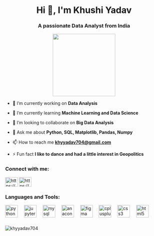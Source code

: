 <h1 align="center">Hi 👋, I'm Khushi Yadav</h1>
<h3 align="center">A passionate Data Analyst from India</h3>
<div align="center">
  <img height="200" src="https://i.imgflip.com/65efzo.gif"  />
</div>



- 🔭 I’m currently working on **Data Analysis**

- 🌱 I’m currently learning **Machine Learning and Data Science**

- 👯 I’m looking to collaborate on **Big Data Analysis**

- 💬 Ask me about **Python, SQL, Matplotlib, Pandas, Numpy**

- 📫 How to reach me **khyyadav704@gmail.com**

- ⚡ Fun fact **I like to dance and had a little interest in Geopolitics**



<h3 align="left">Connect with me:</h3>
<p align="left">
<a href="https://linkedin.com/in/https://www.linkedin.com/in/khushi-yadav-28530022a/" target="blank"><img align="center" src="https://raw.githubusercontent.com/rahuldkjain/github-profile-readme-generator/master/src/images/icons/Social/linked-in-alt.svg" alt="https://www.linkedin.com/in/khushi-yadav-28530022a/" height="30" width="40" /></a>
<a href="https://instagram.com/https://www.instagram.com/____khushi._yadav/?igsh=dnrqzmticnkxnnq2" target="blank"><img align="center" src="https://raw.githubusercontent.com/rahuldkjain/github-profile-readme-generator/master/src/images/icons/Social/instagram.svg" alt="https://www.instagram.com/____khushi._yadav/?igsh=dnrqzmticnkxnnq2" height="30" width="40" /></a>
</p>

<h3 align="left">Languages and Tools:</h3>
<div align="left">
  <img src="https://cdn.jsdelivr.net/gh/devicons/devicon/icons/python/python-original.svg" height="40" alt="python logo"  />
  <img width="12" />
  <img src="https://cdn.jsdelivr.net/gh/devicons/devicon/icons/jupyter/jupyter-original.svg" height="40" alt="jupyter logo"  />
  <img width="12" />
  <img src="https://cdn.jsdelivr.net/gh/devicons/devicon/icons/mysql/mysql-original.svg" height="40" alt="mysql logo"  />
  <img width="12" />
  <img src="https://cdn.jsdelivr.net/gh/devicons/devicon/icons/anaconda/anaconda-original.svg" height="40" alt="anaconda logo"  />
  <img width="12" />
  <img src="https://cdn.jsdelivr.net/gh/devicons/devicon/icons/figma/figma-original.svg" height="40" alt="figma logo"  />
  <img width="12" />
  <img src="https://cdn.jsdelivr.net/gh/devicons/devicon/icons/cplusplus/cplusplus-original.svg" height="40" alt="cplusplus logo"  />
  <img width="12" />
  <img src="https://cdn.jsdelivr.net/gh/devicons/devicon/icons/css3/css3-original.svg" height="40" alt="css3 logo"  />
  <img width="12" />
  <img src="https://cdn.jsdelivr.net/gh/devicons/devicon/icons/html5/html5-original.svg" height="40" alt="html5 logo"  />
</div>

###

<p><img align="center" src="https://github-readme-stats.vercel.app/api/top-langs?username=khyyadav704&show_icons=true&locale=en&layout=compact" alt="khyyadav704" /></p>
